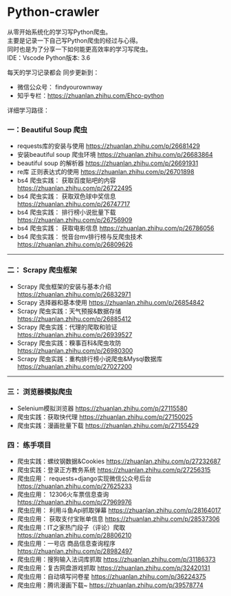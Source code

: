 # Python-crawler

从零开始系统化的学习写Python爬虫。   
主要是记录一下自己写Python爬虫的经过与心得。   
同时也是为了分享一下如何能更高效率的学习写爬虫。    
IDE：Vscode    Python版本: 3.6   

每天的学习记录都会 同步更新到：
* 微信公众号： findyourownway
* 知乎专栏：https://zhuanlan.zhihu.com/Ehco-python

详细学习路径：
### 一：Beautiful Soup 爬虫

* requests库的安装与使用 https://zhuanlan.zhihu.com/p/26681429
* 安装beautiful soup 爬虫环境 https://zhuanlan.zhihu.com/p/26683864
* beautiful soup 的解析器 https://zhuanlan.zhihu.com/p/26691931
* re库 正则表达式的使用 https://zhuanlan.zhihu.com/p/26701898
* bs4 爬虫实践： 获取百度贴吧的内容 https://zhuanlan.zhihu.com/p/26722495
* bs4 爬虫实践： 获取双色球中奖信息 https://zhuanlan.zhihu.com/p/26747717
* bs4 爬虫实践： 排行榜小说批量下载 https://zhuanlan.zhihu.com/p/26756909
* bs4 爬虫实践： 获取电影信息 https://zhuanlan.zhihu.com/p/26786056
* bs4 爬虫实践： 悦音台mv排行榜与反爬虫技术 https://zhuanlan.zhihu.com/p/26809626
------
### 二： Scrapy 爬虫框架

* Scrapy 爬虫框架的安装与基本介绍 https://zhuanlan.zhihu.com/p/26832971
* Scrapy 选择器和基本使用 https://zhuanlan.zhihu.com/p/26854842
* Scrapy 爬虫实践：天气预报&数据存储 https://zhuanlan.zhihu.com/p/26885412
* Scrapy 爬虫实践：代理的爬取和验证 https://zhuanlan.zhihu.com/p/26939527
* Scrapy 爬虫实践：糗事百科&爬虫攻防 https://zhuanlan.zhihu.com/p/26980300
* Scrapy 爬虫实践：重构排行榜小说爬虫&Mysql数据库 https://zhuanlan.zhihu.com/p/27027200
------
### 三： 浏览器模拟爬虫

* Selenium模拟浏览器 https://zhuanlan.zhihu.com/p/27115580
* 爬虫实践：获取快代理 https://zhuanlan.zhihu.com/p/27150025
* 爬虫实践：漫画批量下载 https://zhuanlan.zhihu.com/p/27155429

### 四： 练手项目

* 爬虫实践：螺纹钢数据&Cookies https://zhuanlan.zhihu.com/p/27232687
* 爬虫实践：登录正方教务系统 https://zhuanlan.zhihu.com/p/27256315
* 爬虫应用： requests+django实现微信公众号后台 https://zhuanlan.zhihu.com/p/27625233
* 爬虫应用： 12306火车票信息查询 https://zhuanlan.zhihu.com/p/27969976
* 爬虫应用： 利用斗鱼Api抓取弹幕 https://zhuanlan.zhihu.com/p/28164017
* 爬虫应用： 获取支付宝账单信息 https://zhuanlan.zhihu.com/p/28537306
* 爬虫应用：IT之家热门段子（评论）爬取 https://zhuanlan.zhihu.com/p/28806210
* 爬虫应用：一号店 商品信息查询程序 https://zhuanlan.zhihu.com/p/28982497
* 爬虫应用：搜狗输入法词库抓取 https://zhuanlan.zhihu.com/p/31186373
* 爬虫应用：复古网盘游戏抓取 https://zhuanlan.zhihu.com/p/32420131
* 爬虫应用：自动填写问卷星  https://zhuanlan.zhihu.com/p/36224375
* 爬虫应用：腾讯漫画下载~  https://zhuanlan.zhihu.com/p/39578774



